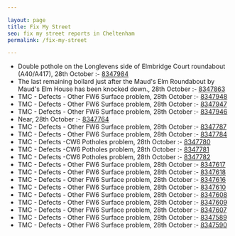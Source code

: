 ```yaml
---

layout: page
title: Fix My Street
seo: fix my street reports in Cheltenham
permalink: /fix-my-street

---
```


<!-- fix_marker starts -->

- Double pothole on the Longlevens side of Elmbridge Court roundabout (A40/A417), 28th October :- [8347984](https://www.fixmystreet.com/report/8347984)
- The last remaining bollard just after the Maud's Elm Roundabout by Maud's Elm House has been knocked down., 28th October :- [8347863](https://www.fixmystreet.com/report/8347863)
- TMC - Defects - Other FW6  Surface problem, 28th October :- [8347948](https://www.fixmystreet.com/report/8347948)
- TMC - Defects - Other FW6  Surface problem, 28th October :- [8347947](https://www.fixmystreet.com/report/8347947)
- TMC - Defects - Other FW6  Surface problem, 28th October :- [8347946](https://www.fixmystreet.com/report/8347946)
- Near, 28th October :- [8347764](https://www.fixmystreet.com/report/8347764)
- TMC - Defects - Other FW6  Surface problem, 28th October :- [8347787](https://www.fixmystreet.com/report/8347787)
- TMC - Defects - Other FW6  Surface problem, 28th October :- [8347784](https://www.fixmystreet.com/report/8347784)
- TMC - Defects -CW6 Potholes  problem, 28th October :- [8347780](https://www.fixmystreet.com/report/8347780)
- TMC - Defects -CW6 Potholes  problem, 28th October :- [8347781](https://www.fixmystreet.com/report/8347781)
- TMC - Defects -CW6 Potholes  problem, 28th October :- [8347782](https://www.fixmystreet.com/report/8347782)
- TMC - Defects - Other FW6  Surface problem, 28th October :- [8347617](https://www.fixmystreet.com/report/8347617)
- TMC - Defects - Other FW6  Surface problem, 28th October :- [8347618](https://www.fixmystreet.com/report/8347618)
- TMC - Defects - Other FW6  Surface problem, 28th October :- [8347616](https://www.fixmystreet.com/report/8347616)
- TMC - Defects - Other FW6  Surface problem, 28th October :- [8347610](https://www.fixmystreet.com/report/8347610)
- TMC - Defects - Other FW6  Surface problem, 28th October :- [8347608](https://www.fixmystreet.com/report/8347608)
- TMC - Defects - Other FW6  Surface problem, 28th October :- [8347609](https://www.fixmystreet.com/report/8347609)
- TMC - Defects - Other FW6  Surface problem, 28th October :- [8347607](https://www.fixmystreet.com/report/8347607)
- TMC - Defects - Other FW6  Surface problem, 28th October :- [8347589](https://www.fixmystreet.com/report/8347589)
- TMC - Defects - Other FW6  Surface problem, 28th October :- [8347590](https://www.fixmystreet.com/report/8347590)

<!-- fix_marker ends -->